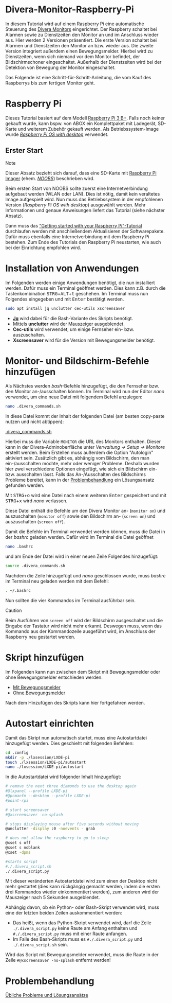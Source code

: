 # Divera-Monitor-Raspberry-Pi
In diesem Tutorial wird auf einem Raspberry Pi eine automatische Steuerung des [Divera Monitors](https://www.divera247.com/) eingerichtet. Der Raspberry schaltet bei Alarmen sowie zu Dienstzeiten den Monitor an und im Anschluss wieder aus. Hier werden 2 Versionen präsentiert. Die erste Version schaltet bei Alarmen und Dienstzeiten den Monitor an bzw. wieder aus. Die zweite Version integriert außerdem einen Bewegungsmelder. Hierbei wird zu Dienstzeiten, wenn sich niemand vor dem Monitor befindet, der Bildschirmschoner eingeschaltet. Außerhalb der Dienstzeiten wird bei der Detektion von Bewegung der Monitor eingeschaltet.

Das Folgende ist eine Schritt-für-Schritt-Anleitung, die vom Kauf des Raspberrys bis zum fertigen Monitor geht.

# Raspberry Pi
Dieses Tutorial basiert auf dem Modell [Raspberry Pi 3 B+](https://www.raspberrypi.com/products/raspberry-pi-3-model-b-plus/). Falls noch keiner gekauft wurde, kann bspw. von ABOX ein Komplettpaket mit Ladegerät, SD-Karte und weiterem Zubehör gekauft werden. Als Betriebssystem-Image wurde *[Raspberry Pi OS with desktop](https://www.raspberrypi.com/software/operating-systems/)* verwendet.

## Erster Start
> [!NOTE]
> Dieser Absatz bezieht sich darauf, dass eine SD-Karte mit [Raspberry Pi Imager](https://www.raspberrypi.com/software/) (ehem. *[NOOBS](https://de.wikipedia.org/wiki/Noobs)*) beschrieben wird.

Beim ersten Start von NOOBS sollte zuerst eine Internetverbindung aufgebaut werden (WLAN oder LAN). Dies ist nötig, damit kein veraltetes Image aufgespielt wird. Nun muss das Betriebssystem in der empfohlenen Version (*Raspberry Pi OS with desktop*) ausgewählt werden.
Mehr Informationen und genaue Anweisungen liefert das Tutorial (siehe nächster Absatz).

Dann muss das ["Getting started with your Raspberry Pi"-Tutorial](https://www.raspberrypi.com/documentation/computers/getting-started.html) durchlaufen werden mit anschließendem Aktualisieren der Softwarepakete. Dafür muss ebenfalls eine Internetverbindung mit dem Raspberry Pi bestehen. Zum Ende des Tutorials den Raspberry Pi neustarten, wie auch bei der Einrichtung empfohlen wird.

# Installation von Anwendungen
Im Folgenden werden einige Anwendungen benötigt, die nun installiert werden. Dafür muss ein Terminal geöffnet werden. Dies kann z.B. durch die Tastenkombination <kbd>STRG</kbd>+<kbd>ALT</kbd>+<kbd>t</kbd> geschehen. Im Terminal muss nun Folgendes eingegeben und mit <kbd>Enter</kbd> bestätigt werden.

```sh
sudo apt install jq unclutter cec-utils xscreensaver
```

- [**Jq**](https://jqlang.github.io/jq/) wird dabei für die Bash-Variante des Skripts benötigt. 
- Mittels **unclutter** wird der Mauszeiger ausgeblendet.
- **Cec-utils** wird verwendet, um einige Fernseher ein- bzw. auszuschalten.
- **Xscreensaver** wird für die Version mit Bewegungsmelder benötigt.

# Monitor- und Bildschirm-Befehle hinzufügen
Als Nächstes werden *bash*-Befehle hinzugefügt, die den Fernseher bzw. den Monitor an-/ausschalten können.
Im Terminal wird nun der Editor *nano* verwendet, um eine neue Datei mit folgendem Befehl anzulegen:

```sh
nano .divera_commands.sh
```

In diese Datei kommt der Inhalt der folgenden Datei (am besten copy-paste nutzen und nicht abtippen):

[.divera_commands.sh](.divera_commands.sh)

Hierbei muss die Variable ```MONITOR``` die URL des Monitors enthalten. Dieser kann in der Divera-Adminoberfläche unter *Verwaltung → Setup → Monitore* erstellt werden. Beim Erstellen muss außerdem die Option "Autologin" aktiviert sein. Zusätzlich gibt es, abhängig vom Bildschirm, den man ein-/ausschalten möchte, mehr oder weniger Probleme. Deshalb wurden hier zwei verschiedene Optionen eingefügt, wie sich ein Bildschirm ein- bzw. ausschalten lässt. Falls das An-/Ausschalten des Bildschirms Probleme bereitet, kann in der [Problembehandlung](Problembehandlung.md) ein Lösungsansatz gefunden werden.

Mit <kbd>STRG</kbd>+<kbd>o</kbd> wird eine Datei nach einem weiteren <kbd>Enter</kbd> gespeichert und mit <kbd>STRG</kbd>+<kbd>x</kbd> wird *nano* verlassen.

Diese Datei enthält die Befehle um den Divera Monitor an- (```monitor on```) und auszuschalten (```monitor off```) sowie den Bildschirm an- (```screen on```) und auszuschalten (```screen off```).

Damit die Befehle im Terminal verwendet werden können, muss die Datei in der *bashrc* geladen werden. Dafür wird im Terminal die Datei geöffnet

```sh
nano .bashrc
```

und am Ende der Datei wird in einer neuen Zeile Folgendes hinzugefügt:

```sh
source .divera_commands.sh
```

Nachdem die Zeile hinzugefügt und *nano* geschlossen wurde, muss *bashrc* im Terminal neu geladen werden mit dem Befehl:

```sh
. ~/.bashrc
```

Nun sollten die vier Kommandos im Terminal ausführbar sein.
> [!CAUTION]
> Beim Ausführen von ```screen off``` wird der Bildschirm ausgeschaltet und die Eingabe der Tastatur wird nicht mehr erkannt. Deswegen muss, wenn das Kommando aus der Kommandozeile ausgeführt wird, im Anschluss der Raspberry neu gestartet werden.

# Skript hinzufügen

Im Folgenden kann nun zwischen dem Skript mit Bewegungsmelder oder ohne Bewegungsmelder entschieden werden.

- [Mit Bewegungsmelder](Motion_Detection.md)
- [Ohne Bewegungsmelder](Without_Motion_Detection.md)

Nach dem Hinzufügen des Skripts kann hier fortgefahren werden.

# Autostart einrichten

Damit das Skript nun automatisch startet, muss eine Autostartdatei hinzugefügt werden. Dies geschieht mit folgenden Befehlen:

```sh
cd .config
mkdir -p ./lxsession/LXDE-pi
touch ./lxsession/LXDE-pi/autostart
nano ./lxsession/LXDE-pi/autostart
```

In die Autostartdatei wird folgender Inhalt hinzugefügt:

```sh
# remove the next three diamonds to use the desktop again
#@lxpanel --profile LXDE-pi
#@pcmanfm --desktop --profile LXDE-pi
#point-rpi

# start screensaver
#@xscreensaver -no-splash

# stops displaying mouse after five seconds without moving
@unclutter -display :0 -noevents - grab

# does not allow the raspberry to go to sleep
@xset s off
@xset s noblank
@xset -dpms

#starts script
#./.divera_script.sh
./.divera_script.py
```

Mit dieser veränderten Autostartdatei wird zum einen der Desktop nicht mehr gestartet (dies kann rückgängig gemacht werden, indem die ersten drei Kommandos wieder einkommentiert werden), zum anderen wird der Mauszeiger nach 5 Sekunden ausgeblendet.

Abhängig davon, ob ein Python- oder Bash-Skript verwendet wird, muss eine der letzten beiden Zeilen auskommentiert werden:

- Das heißt, wenn das Python-Skript verwendet wird, darf die Zeile ```./.divera_script.py``` keine Raute am Anfang enthalten und ```#./.divera_script.py``` muss mit einer Raute anfangen.
- Im Falle des Bash-Skripts muss es ```#./.divera_script.py``` und ```./.divera_script.sh``` sein.

Wird das Script mit Bewegungsmelder verwendet, muss die Raute in der Zeile ```#@xscreensaver -no-splash``` entfernt werden!


# Problembehandlung

[Übliche Probleme und Lösungsansätze](Problembehandlung.md)
